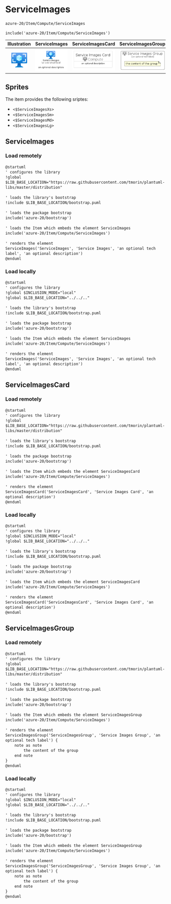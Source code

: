 # ServiceImages


```text
azure-20/Item/Compute/ServiceImages
```

```text
include('azure-20/Item/Compute/ServiceImages')
```



| Illustration | ServiceImages | ServiceImagesCard | ServiceImagesGroup |
| :---: | :---: | :---: | :---: |
| ![illustration for Illustration](../../../azure-20/Item/Compute/ServiceImages.png) | ![illustration for ServiceImages](../../../azure-20/Item/Compute/ServiceImages.Local.png) | ![illustration for ServiceImagesCard](../../../azure-20/Item/Compute/ServiceImagesCard.Local.png) | ![illustration for ServiceImagesGroup](../../../azure-20/Item/Compute/ServiceImagesGroup.Local.png) |



## Sprites
The item provides the following sriptes:

- `<$ServiceImagesXs>`
- `<$ServiceImagesSm>`
- `<$ServiceImagesMd>`
- `<$ServiceImagesLg>`





## ServiceImages

### Load remotely
```plantuml
@startuml
' configures the library
!global $LIB_BASE_LOCATION="https://raw.githubusercontent.com/tmorin/plantuml-libs/master/distribution"

' loads the library's bootstrap
!include $LIB_BASE_LOCATION/bootstrap.puml

' loads the package bootstrap
include('azure-20/bootstrap')

' loads the Item which embeds the element ServiceImages
include('azure-20/Item/Compute/ServiceImages')

' renders the element
ServiceImages('ServiceImages', 'Service Images', 'an optional tech label', 'an optional description')
@enduml
```

### Load locally
```plantuml
@startuml
' configures the library
!global $INCLUSION_MODE="local"
!global $LIB_BASE_LOCATION="../../.."

' loads the library's bootstrap
!include $LIB_BASE_LOCATION/bootstrap.puml

' loads the package bootstrap
include('azure-20/bootstrap')

' loads the Item which embeds the element ServiceImages
include('azure-20/Item/Compute/ServiceImages')

' renders the element
ServiceImages('ServiceImages', 'Service Images', 'an optional tech label', 'an optional description')
@enduml
```

## ServiceImagesCard

### Load remotely
```plantuml
@startuml
' configures the library
!global $LIB_BASE_LOCATION="https://raw.githubusercontent.com/tmorin/plantuml-libs/master/distribution"

' loads the library's bootstrap
!include $LIB_BASE_LOCATION/bootstrap.puml

' loads the package bootstrap
include('azure-20/bootstrap')

' loads the Item which embeds the element ServiceImagesCard
include('azure-20/Item/Compute/ServiceImages')

' renders the element
ServiceImagesCard('ServiceImagesCard', 'Service Images Card', 'an optional description')
@enduml
```

### Load locally
```plantuml
@startuml
' configures the library
!global $INCLUSION_MODE="local"
!global $LIB_BASE_LOCATION="../../.."

' loads the library's bootstrap
!include $LIB_BASE_LOCATION/bootstrap.puml

' loads the package bootstrap
include('azure-20/bootstrap')

' loads the Item which embeds the element ServiceImagesCard
include('azure-20/Item/Compute/ServiceImages')

' renders the element
ServiceImagesCard('ServiceImagesCard', 'Service Images Card', 'an optional description')
@enduml
```

## ServiceImagesGroup

### Load remotely
```plantuml
@startuml
' configures the library
!global $LIB_BASE_LOCATION="https://raw.githubusercontent.com/tmorin/plantuml-libs/master/distribution"

' loads the library's bootstrap
!include $LIB_BASE_LOCATION/bootstrap.puml

' loads the package bootstrap
include('azure-20/bootstrap')

' loads the Item which embeds the element ServiceImagesGroup
include('azure-20/Item/Compute/ServiceImages')

' renders the element
ServiceImagesGroup('ServiceImagesGroup', 'Service Images Group', 'an optional tech label') {
    note as note
        the content of the group
    end note
}
@enduml
```

### Load locally
```plantuml
@startuml
' configures the library
!global $INCLUSION_MODE="local"
!global $LIB_BASE_LOCATION="../../.."

' loads the library's bootstrap
!include $LIB_BASE_LOCATION/bootstrap.puml

' loads the package bootstrap
include('azure-20/bootstrap')

' loads the Item which embeds the element ServiceImagesGroup
include('azure-20/Item/Compute/ServiceImages')

' renders the element
ServiceImagesGroup('ServiceImagesGroup', 'Service Images Group', 'an optional tech label') {
    note as note
        the content of the group
    end note
}
@enduml
```

